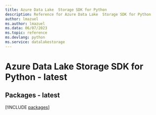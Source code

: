 ```yaml
---
title: Azure Data Lake  Storage SDK for Python
description: Reference for Azure Data Lake  Storage SDK for Python
author: lmazuel
ms.author: lmazuel
ms.data: 06/07/2023
ms.topic: reference
ms.devlang: python
ms.service: datalakestorage
---
```

# Azure Data Lake  Storage SDK for Python - latest
## Packages - latest
[!INCLUDE [packages](data-lake--storage-index.md)]